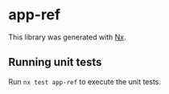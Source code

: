 # app-ref

This library was generated with [Nx](https://nx.dev).

## Running unit tests

Run `nx test app-ref` to execute the unit tests.
